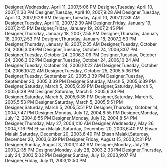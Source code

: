 ﻿Designer,Wednesday, April 11, 2007,5:06 PMDesigner,Tuesday, April 10, 2007,11:30 PMDesigner,Tuesday, April 10, 2007,9:28 AMDesigner,Tuesday, April 10, 2007,9:28 AMDesigner,Tuesday, April 10, 2007,12:39 AMDesigner,Tuesday, April 10, 2007,12:39 AMDesigner,Friday, January 19, 2007,2:45 PMDesigner,Friday, January 19, 2007,2:45 PMDesigner,Thursday, January 18, 2007,2:55 PMDesigner,Thursday, January 18, 2007,2:53 PMDesigner,Thursday, January 18, 2007,2:53 PMDesigner,Thursday, January 18, 2007,2:35 AMDesigner,Tuesday, October 24, 2006,3:09 PMDesigner,Tuesday, October 24, 2006,3:07 PMDesigner,Tuesday, October 24, 2006,3:06 PMDesigner,Tuesday, October 24, 2006,3:02 PMDesigner,Tuesday, October 24, 2006,10:24 AMDesigner,Tuesday, October 24, 2006,10:22 AMDesigner,Tuesday, October 24, 2006,10:22 AMDesigner,Tuesday, October 25, 2005,5:36 PMDesigner,Tuesday, September 20, 2005,3:39 PMDesigner,Tuesday, September 20, 2005,3:39 PMDesigner,Saturday, March 5, 2005,6:39 PMDesigner,Saturday, March 5, 2005,6:39 PMDesigner,Saturday, March 5, 2005,6:38 PMDesigner,Saturday, March 5, 2005,6:38 PMDesigner,Saturday, March 5, 2005,6:35 PMDesigner,Saturday, March 5, 2005,5:53 PMDesigner,Saturday, March 5, 2005,5:51 PMDesigner,Saturday, March 5, 2005,5:51 PMDesigner,Thursday, October 14, 2004,7:47 PMDesigner,Monday, July 12, 2004,8:55 PMDesigner,Monday, July 12, 2004,8:55 PMDesigner,Monday, July 12, 2004,8:54 PMDesigner,Thursday, May 27, 2004,1:10 AMDesigner,Wednesday, May 26, 2004,7:16 PMEhsan Malaki,Saturday, December 20, 2003,6:40 PMEhsan Malaki,Saturday, December 20, 2003,6:40 PMEhsan Malaki,Saturday, December 20, 2003,6:39 PMDesigner,Friday, August 15, 2003,2:31 PMDesigner,Sunday, August 3, 2003,11:42 AMDesigner,Monday, July 28, 2003,2:35 PMDesigner,Monday, July 28, 2003,2:33 PMDesigner,Thursday, July 24, 2003,5:02 PMDesigner,Sunday, July 13, 2003,9:07 PMDesigner,Friday, July 11, 2003,12:50 PM